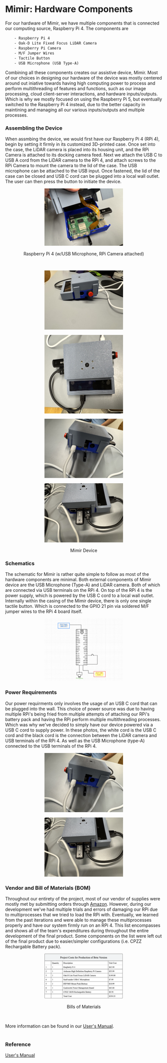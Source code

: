 # Mimir: Hardware Components
For our hardware of Mimir, we have multiple components that is connected our computing source, Raspberry Pi 4.  The components are <br>
```
    - Raspberry Pi 4
    - Oak-D Lite Fixed Focus LiDAR Camera 
    - Raspberry Pi Camera
    - M/F Jumper Wires
    - Tactile Button
    - USB Microphone (USB Type-A)
```
Combining all these components creates our assistive device, Mimir. Most of our choices in designing our hardware of the device was mostly centered around out iniative towards having high computing power to process and perform multithreading of features and functions, such as our image processing, cloud client-server interactions, and hardware inputs/outputs. Which is why we mostly focused on using the Raspberry Pi 5, but eventually switched to the Raspberry Pi 4 instead, due to the better capacity in maintining and managing all our various inputs/outputs and multiple processes.


### Assembling the Device
When assmbing the device, we would first have our Raspberry Pi 4 (RPi 4), begin by setting it firmly in its customized 3D-printed case. Once set into the case, the LiDAR camera is placed into its housing unit, and the RPi Camera is attached to its docking camera feed. Next we attach the USB C to USB A cord from the LiDAR camera to the RPi 4, and attach screws to the RPi Camera to mount the camera to the lid of the case. The USB microphone can be attached to the USB input. Once fastened, the lid of the case can be closed and USB C cord can be plugged into a local wall outlet. The user can then press the button to initiate the device. <br>

<!-- Raspberry Pi 4 -->
<p align="center">
<img src="./inner-device.jpg" width="50%">
</p>
<p align="center">
Raspberry Pi 4 (w/USB Microphone, RPi Camera attached)
</p>

<br>

<p align="center">
<img src="./mimir_device_2.jpg" width="50%">
</p>

<!-- device itself -->
<p align="center">
<img src="./device.jpg" width="50%">
</p>

<p align="center">
<img src="./mimir_device_3.jpg" width="50%">
</p>

<p align="center">
<img src="./mimir_device_4.jpg" width="50%">
</p>

<p align="center">
Mimir Device<br>
</p>

### Schematics
The schematic for Mimir is rather quite simple to follow as most of the hardware components are minimal. Both external components of Mimir device are the USB Microphone (Type-A) and LiDAR camera. Both of which are connected via USB terminals on the RPi 4. On top of the RPi 4 is the power supply, which is powered by the USB C cord to a local wall outlet. Internally within the casing of the Mimir device, there is only one single tactile button. Which is connected to the GPIO 21 pin via soldered M/F jumper wires to the RPi 4 board itself. <br>

<p align="center">
<img src = "./schematic.png" width = "50%">
</p>

### Power Requirements
Our power requirments only involves the usage of an USB C cord that can be plugged into the wall. This choice of power source was due to having multiple RPi's being fried from multiple attempts of attaching our RPi's battery pack and having the RPi perform multiple multithreading processes. Which was why we've decided to simply have our device powered via a USB C cord to supply power. In these photos, the white cord is the USB C cord and the black cord is the connection between the LiDAR camera and USB terminals of the RPi 4. As well as the USB Microphone (type-A) connected to the USB terminals of the RPi 4. <br>

<p align="center">
<img src="./mimir_device_3.jpg" width="50%">
</p>

<p align="center">
<img src="./mimir_device_4.jpg" width="50%">
</p>

### Vendor and Bill of Materials (BOM)
Throughout our entirety of the project, most of our vendor of supplies were mostly met by submitting orders through [Amazon](https://www.amazon.com/). However, during our development we've had multiple trials and errors of damaging our RPi due to multiprocesses that we tried to load the RPi with. Eventually, we learned from the past iterations and were able to manage these multiprocesses properly and have our system firmly run on an RPi 4. This list encompasses and shows all of the team's expenditures during throughout the entire development of the final product. Some components on the list were left out of the final product due to easier/simpler configurations (i.e. CPZZ Rechargable Battery pack).

<p align="center">
<img src="./bom.jpeg" width="50%">
</p>
<p align="center">
Bills of Materials<br>
</p>

<br>

More information can be found in our [User's Manual](./Users-Manual.pdf).<br>
<br>

### Reference
[User's Manual](./Users-Manual.pdf) <br>
